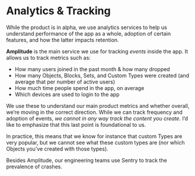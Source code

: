# Analytics & Tracking

While the product is in alpha, we use analytics services to help us understand performance of the app as a whole, adoption of certain features, and how the latter impacts retention.

**Amplitude** is the main service we use for tracking _events_ inside the app. It allows us to track metrics such as:

* How many users joined in the past month & how many dropped
* How many Objects, Blocks, Sets, and Custom Types were created (and average that per number of active users)
* How much time people spend in the app, on average
* Which devices are used to login to the app

We use these to understand our main product metrics and whether overall, we’re moving in the correct direction. While we can track frequency and adoption of events, _we cannot in any way track the content you create._ I’d like to emphasize that this last point is foundational to us.

In practice, this means that we know for instance that custom Types are very popular, but we cannot see what these custom types are (nor which Objects you’ve created with those types).

Besides Amplitude, our engineering teams use Sentry to track the prevalence of crashes.
